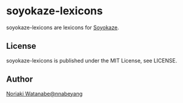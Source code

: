 # soyokaze-lexicons

soyokaze-lexicons are lexicons for [Soyokaze](https://apps.apple.com/app/soyokaze/id6738971639).

## License

soyokaze-lexicons is published under the MIT License, see LICENSE.

## Author
[Noriaki Watanabe@nnabeyang](https://bsky.app/profile/did:plc:bnh3bvyqr3vzxyvjdnrrusbr)
